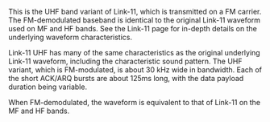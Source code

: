 This is the UHF band variant of Link-11, which is transmitted on a FM carrier. The FM-demodulated baseband is identical to the original Link-11 waveform used on MF and HF bands. See the Link-11 page for in-depth details on the underlying waveform characteristics.

Link-11 UHF has many of the same characteristics as the original underlying Link-11 waveform, including the characteristic sound pattern. The UHF variant, which is FM-modulated, is about 30 kHz wide in bandwidth. Each of the short ACK/ARQ bursts are about 125ms long, with the data payload duration being variable.

When FM-demodulated, the waveform is equivalent to that of Link-11 on the MF and HF bands.